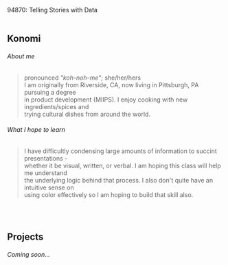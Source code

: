 94870: Telling Stories with Data
<br><br>

## Konomi <br>
###### About me
> pronounced _"koh-noh-me"_; she/her/hers <br>
> I am originally from Riverside, CA, now living in Pittsburgh, PA pursuing a degree <br>
> in product development (MIIPS). I enjoy cooking with new ingredients/spices and <br>
> trying cultural dishes from around the world. <br>

###### What I hope to learn
> I have difficultly condensing large amounts of information to succint presentations - <br>
> whether it be visual, written, or verbal. I am hoping this class will help me understand <br>
> the underlying logic behind that process. I also don't quite have an intuitive sense on <br>
> using color effectively so I am hoping to build that skill also. 

<br><br>
## Projects
###### _Coming soon..._
